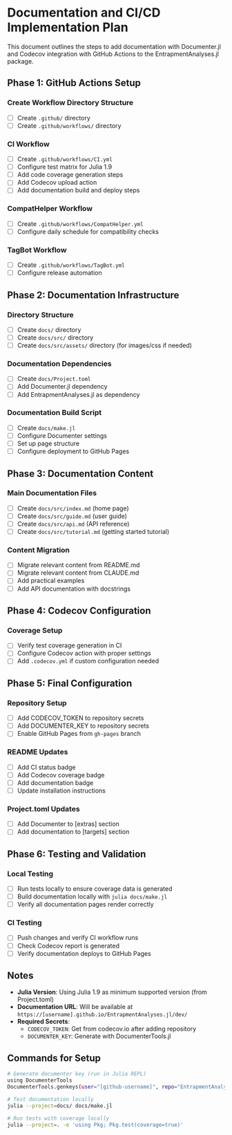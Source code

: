 # Documentation and CI/CD Implementation Plan

This document outlines the steps to add documentation with Documenter.jl and Codecov integration with GitHub Actions to the EntrapmentAnalyses.jl package.

## Phase 1: GitHub Actions Setup

### Create Workflow Directory Structure
- [ ] Create `.github/` directory
- [ ] Create `.github/workflows/` directory

### CI Workflow
- [ ] Create `.github/workflows/CI.yml`
- [ ] Configure test matrix for Julia 1.9
- [ ] Add code coverage generation steps
- [ ] Add Codecov upload action
- [ ] Add documentation build and deploy steps

### CompatHelper Workflow
- [ ] Create `.github/workflows/CompatHelper.yml`
- [ ] Configure daily schedule for compatibility checks

### TagBot Workflow
- [ ] Create `.github/workflows/TagBot.yml`
- [ ] Configure release automation

## Phase 2: Documentation Infrastructure

### Directory Structure
- [ ] Create `docs/` directory
- [ ] Create `docs/src/` directory
- [ ] Create `docs/src/assets/` directory (for images/css if needed)

### Documentation Dependencies
- [ ] Create `docs/Project.toml`
- [ ] Add Documenter.jl dependency
- [ ] Add EntrapmentAnalyses.jl as dependency

### Documentation Build Script
- [ ] Create `docs/make.jl`
- [ ] Configure Documenter settings
- [ ] Set up page structure
- [ ] Configure deployment to GitHub Pages

## Phase 3: Documentation Content

### Main Documentation Files
- [ ] Create `docs/src/index.md` (home page)
- [ ] Create `docs/src/guide.md` (user guide)
- [ ] Create `docs/src/api.md` (API reference)
- [ ] Create `docs/src/tutorial.md` (getting started tutorial)

### Content Migration
- [ ] Migrate relevant content from README.md
- [ ] Migrate relevant content from CLAUDE.md
- [ ] Add practical examples
- [ ] Add API documentation with docstrings

## Phase 4: Codecov Configuration

### Coverage Setup
- [ ] Verify test coverage generation in CI
- [ ] Configure Codecov action with proper settings
- [ ] Add `.codecov.yml` if custom configuration needed

## Phase 5: Final Configuration

### Repository Setup
- [ ] Add CODECOV_TOKEN to repository secrets
- [ ] Add DOCUMENTER_KEY to repository secrets
- [ ] Enable GitHub Pages from `gh-pages` branch

### README Updates
- [ ] Add CI status badge
- [ ] Add Codecov coverage badge
- [ ] Add documentation badge
- [ ] Update installation instructions

### Project.toml Updates
- [ ] Add Documenter to [extras] section
- [ ] Add documentation to [targets] section

## Phase 6: Testing and Validation

### Local Testing
- [ ] Run tests locally to ensure coverage data is generated
- [ ] Build documentation locally with `julia docs/make.jl`
- [ ] Verify all documentation pages render correctly

### CI Testing
- [ ] Push changes and verify CI workflow runs
- [ ] Check Codecov report is generated
- [ ] Verify documentation deploys to GitHub Pages

## Notes

- **Julia Version**: Using Julia 1.9 as minimum supported version (from Project.toml)
- **Documentation URL**: Will be available at `https://[username].github.io/EntrapmentAnalyses.jl/dev/`
- **Required Secrets**: 
  - `CODECOV_TOKEN`: Get from codecov.io after adding repository
  - `DOCUMENTER_KEY`: Generate with DocumenterTools.jl

## Commands for Setup

```bash
# Generate documenter key (run in Julia REPL)
using DocumenterTools
DocumenterTools.genkeys(user="[github-username]", repo="EntrapmentAnalyses.jl")

# Test documentation locally
julia --project=docs/ docs/make.jl

# Run tests with coverage locally
julia --project=. -e 'using Pkg; Pkg.test(coverage=true)'
```